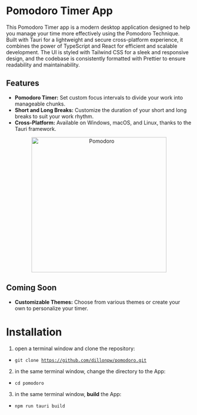 # Pomodoro Timer App

This Pomodoro Timer app is a modern desktop application designed to help you manage your time more effectively using the Pomodoro Technique. Built with Tauri for a lightweight and secure cross-platform experience, it combines the power of TypeScript and React for efficient and scalable development. The UI is styled with Tailwind CSS for a sleek and responsive design, and the codebase is consistently formatted with Prettier to ensure readability and maintainability.

## Features

- **Pomodoro Timer:** Set custom focus intervals to divide your work into manageable chunks.
- **Short and Long Breaks:** Customize the duration of your short and long breaks to suit your work rhythm.
- **Cross-Platform:** Available on Windows, macOS, and Linux, thanks to the Tauri framework.

<p align="center">
<img width="367"  alt="Pomodoro" src="https://github.com/Dillonpw/pomodoro/assets/136388405/6e797eb7-4196-4908-a054-b39b1bc51f13">
</p>


## Coming Soon
- **Customizable Themes:** Choose from various themes or create your own to personalize your timer.

# Installation

1. open a terminal window and clone the repository:
- <code>git clone https://github.com/dillonpw/pomodoro.git</code>

2. in the same terminal window, change the directory to the App:
- <code>cd pomodoro</code>

3. in the same terminal window, **build** the App:
- <code>npm run tauri build</code>
